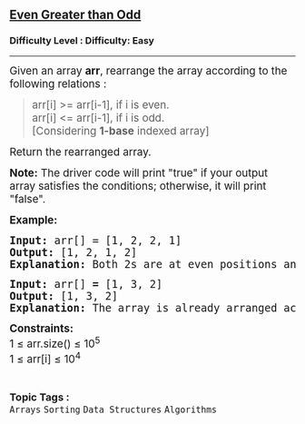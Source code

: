 <h2><a href="https://www.geeksforgeeks.org/problems/rearrange-array-such-that-even-positioned-are-greater-than-odd4804/1?page=4&difficulty=Easy&sortBy=difficulty">Even Greater than Odd</a></h2><h3>Difficulty Level : Difficulty: Easy</h3><hr><div class="problems_problem_content__Xm_eO"><p><span style="font-size: 14pt;">Given an array <strong>arr</strong>, rearrange the array according to the following relations :</span></p>
<blockquote>
<p><span style="font-size: 14pt;">arr[i] &gt;= arr[i-1], if i is even.<br>arr[i] &lt;= arr[i-1], if i is odd.<br></span><span style="font-size: 14pt;">[Considering <strong>1-base</strong> indexed array]</span></p>
</blockquote>
<p><span style="font-size: 18.6667px;">Return the rearranged array.</span></p>
<p><span style="font-size: 18.6667px;"><strong>Note:</strong> The driver code will print "true" if your output array satisfies the conditions; otherwise, it will print "false".</span></p>
<p><span style="font-size: 14pt;"><strong>Example:</strong></span></p>
<pre><span style="font-size: 14pt;"><strong>Input: </strong>arr[] =<strong> </strong>[1, 2, 2, 1]<strong>
Output: </strong>[1, 2, 1, 2]<strong>
Explanation: </strong>Both 2s are at even positions and 1s at odd positions, satisfying the given conditions.</span></pre>
<pre><span style="font-size: 14pt;"><strong>Input: </strong>arr[] <strong>= </strong>[1, 3, 2]
<strong>Output: </strong>[1, 3, 2]
<strong>Explanation: </strong>The array is already arranged according to the conditions.</span></pre>
<p><span style="font-size: 14pt;"><strong>Constraints:<br></strong>1 ≤ arr.size() ≤ 10<sup>5</sup></span><br><span style="font-size: 14pt;">1 ≤ arr[i] ≤ 10<sup>4</sup></span></p></div><br><p><span style=font-size:18px><strong>Topic Tags : </strong><br><code>Arrays</code>&nbsp;<code>Sorting</code>&nbsp;<code>Data Structures</code>&nbsp;<code>Algorithms</code>&nbsp;